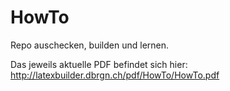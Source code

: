HowTo
=====

Repo auschecken, builden und lernen.

Das jeweils aktuelle PDF befindet sich hier: http://latexbuilder.dbrgn.ch/pdf/HowTo/HowTo.pdf
